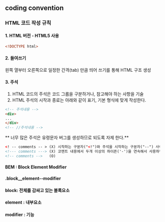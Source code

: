 ## coding convention

### HTML 코드 작성 규칙
#### 1. HTML 버전 - HTML5 사용
```html
<!DOCTYPE html>
```
#### 2. 들여쓰기
왼쪽 열부터 오른쪽으로 일정한 간격(tab) 만큼 띄어 쓰기를 통해 HTML 구조 생성

#### 3. 주석
1. HTML 코드의 주석은 코드 그룹을 구분하거나, 참고해야 하는 사항을 기술
2. HTML 주석의 시작과 종료는 아래와 같이 표기, 기본 형식에 맞게 작성한다.

```html
<!-- 주석내용 -->
<div>
...
</div>
<!-- //주석내용 -->
```

** 너무 많은 주석은 유령문자 버그를 생성하므로 되도록 자제 한다.**
```html
<! -- comments -- > (X) 시작하는 구분자("<!")와 주석을 시작하는 구분자("--") 사이에는 공백 문자(white space)가 올 수 없다.
<!--- comments ---> (X) 코멘트 내용에서 두개 이상의 하이픈('-')을 연속해서 사용하면 안된다.
<!-- comments -->   (O) 
```

#### BEM : Block Element Modifier

#### .block__element--modifier

#### block: 전체를 감싸고 있는 블록요소

#### element : 내부요소

#### modifier : 기능
